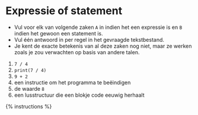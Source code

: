 # Expressie of statement
- Vul voor elk van volgende zaken `A` in indien het een expressie is en `B` indien het gewoon een statement is.
- Vul één antwoord in per regel in het gevraagde tekstbestand.
- Je kent de exacte betekenis van al deze zaken nog niet, maar ze werken zoals je zou verwachten op basis van andere talen.

1. `7 / 4`
2. `print(7 / 4)`
3. `9 + 2`
4. een instructie om het programma te beëindigen
5. de waarde `8`
6. een lusstructuur die een blokje code eeuwig herhaalt

{% instructions %}

